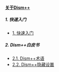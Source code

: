 ﻿
#### [关于Dism++](?file=start.md "返回")

##### 1. 快速入门
- [1. 快速入门](?file=Quickstart.md "快速入门")

##### 2. Dism++白皮书
- [2.1. Dism++术语](?file=Dism++Library/术语.md "Dism++术语")
- [2.2. Dism++隐藏设置](?file=Dism++Library/隐藏功能.md "Dism++隐藏设置")
